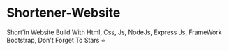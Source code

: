 # Shortener-Website
Short'in Website Build With Html, Css, Js, NodeJs, Express Js, FrameWork Bootstrap, Don't Forget To Stars ⭐
